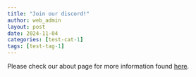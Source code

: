 ```yaml
---
title: "Join our discord!"
author: web_admin
layout: post
date: 2024-11-04
categories: [test-cat-1]
tags: [test-tag-1]
---
```


Please check our about page for more information found [here](/about).

